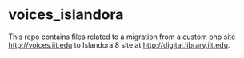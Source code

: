 # voices_islandora

This repo contains files related to a migration from a custom php site http://voices.iit.edu to Islandora 8 site at http://digital.library.iit.edu.
